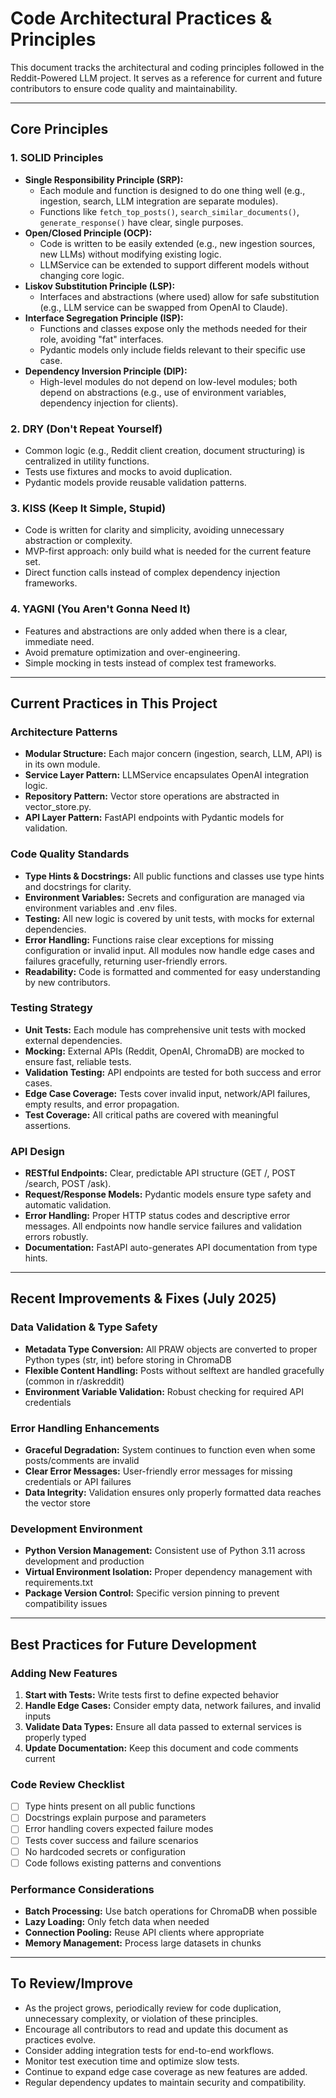 # Code Architectural Practices & Principles

This document tracks the architectural and coding principles followed in the Reddit-Powered LLM project. It serves as a reference for current and future contributors to ensure code quality and maintainability.

---

## Core Principles

### 1. SOLID Principles
- **Single Responsibility Principle (SRP):**
  - Each module and function is designed to do one thing well (e.g., ingestion, search, LLM integration are separate modules).
  - Functions like `fetch_top_posts()`, `search_similar_documents()`, `generate_response()` have clear, single purposes.
- **Open/Closed Principle (OCP):**
  - Code is written to be easily extended (e.g., new ingestion sources, new LLMs) without modifying existing logic.
  - LLMService can be extended to support different models without changing core logic.
- **Liskov Substitution Principle (LSP):**
  - Interfaces and abstractions (where used) allow for safe substitution (e.g., LLM service can be swapped from OpenAI to Claude).
- **Interface Segregation Principle (ISP):**
  - Functions and classes expose only the methods needed for their role, avoiding "fat" interfaces.
  - Pydantic models only include fields relevant to their specific use case.
- **Dependency Inversion Principle (DIP):**
  - High-level modules do not depend on low-level modules; both depend on abstractions (e.g., use of environment variables, dependency injection for clients).

### 2. DRY (Don't Repeat Yourself)
- Common logic (e.g., Reddit client creation, document structuring) is centralized in utility functions.
- Tests use fixtures and mocks to avoid duplication.
- Pydantic models provide reusable validation patterns.

### 3. KISS (Keep It Simple, Stupid)
- Code is written for clarity and simplicity, avoiding unnecessary abstraction or complexity.
- MVP-first approach: only build what is needed for the current feature set.
- Direct function calls instead of complex dependency injection frameworks.

### 4. YAGNI (You Aren't Gonna Need It)
- Features and abstractions are only added when there is a clear, immediate need.
- Avoid premature optimization and over-engineering.
- Simple mocking in tests instead of complex test frameworks.

---

## Current Practices in This Project

### Architecture Patterns
- **Modular Structure:** Each major concern (ingestion, search, LLM, API) is in its own module.
- **Service Layer Pattern:** LLMService encapsulates OpenAI integration logic.
- **Repository Pattern:** Vector store operations are abstracted in vector_store.py.
- **API Layer Pattern:** FastAPI endpoints with Pydantic models for validation.

### Code Quality Standards
- **Type Hints & Docstrings:** All public functions and classes use type hints and docstrings for clarity.
- **Environment Variables:** Secrets and configuration are managed via environment variables and .env files.
- **Testing:** All new logic is covered by unit tests, with mocks for external dependencies.
- **Error Handling:** Functions raise clear exceptions for missing configuration or invalid input. All modules now handle edge cases and failures gracefully, returning user-friendly errors.
- **Readability:** Code is formatted and commented for easy understanding by new contributors.

### Testing Strategy
- **Unit Tests:** Each module has comprehensive unit tests with mocked external dependencies.
- **Mocking:** External APIs (Reddit, OpenAI, ChromaDB) are mocked to ensure fast, reliable tests.
- **Validation Testing:** API endpoints are tested for both success and error cases.
- **Edge Case Coverage:** Tests cover invalid input, network/API failures, empty results, and error propagation.
- **Test Coverage:** All critical paths are covered with meaningful assertions.

### API Design
- **RESTful Endpoints:** Clear, predictable API structure (GET /, POST /search, POST /ask).
- **Request/Response Models:** Pydantic models ensure type safety and automatic validation.
- **Error Handling:** Proper HTTP status codes and descriptive error messages. All endpoints now handle service failures and validation errors robustly.
- **Documentation:** FastAPI auto-generates API documentation from type hints.

---

## Recent Improvements & Fixes (July 2025)

### Data Validation & Type Safety
- **Metadata Type Conversion:** All PRAW objects are converted to proper Python types (str, int) before storing in ChromaDB
- **Flexible Content Handling:** Posts without selftext are handled gracefully (common in r/askreddit)
- **Environment Variable Validation:** Robust checking for required API credentials

### Error Handling Enhancements
- **Graceful Degradation:** System continues to function even when some posts/comments are invalid
- **Clear Error Messages:** User-friendly error messages for missing credentials or API failures
- **Data Integrity:** Validation ensures only properly formatted data reaches the vector store

### Development Environment
- **Python Version Management:** Consistent use of Python 3.11 across development and production
- **Virtual Environment Isolation:** Proper dependency management with requirements.txt
- **Package Version Control:** Specific version pinning to prevent compatibility issues

---

## Best Practices for Future Development

### Adding New Features
1. **Start with Tests:** Write tests first to define expected behavior
2. **Handle Edge Cases:** Consider empty data, network failures, and invalid inputs
3. **Validate Data Types:** Ensure all data passed to external services is properly typed
4. **Update Documentation:** Keep this document and code comments current

### Code Review Checklist
- [ ] Type hints present on all public functions
- [ ] Docstrings explain purpose and parameters
- [ ] Error handling covers expected failure modes
- [ ] Tests cover success and failure scenarios
- [ ] No hardcoded secrets or configuration
- [ ] Code follows existing patterns and conventions

### Performance Considerations
- **Batch Processing:** Use batch operations for ChromaDB when possible
- **Lazy Loading:** Only fetch data when needed
- **Connection Pooling:** Reuse API clients where appropriate
- **Memory Management:** Process large datasets in chunks

---

## To Review/Improve
- As the project grows, periodically review for code duplication, unnecessary complexity, or violation of these principles.
- Encourage all contributors to read and update this document as practices evolve.
- Consider adding integration tests for end-to-end workflows.
- Monitor test execution time and optimize slow tests.
- Continue to expand edge case coverage as new features are added.
- Regular dependency updates to maintain security and compatibility. 